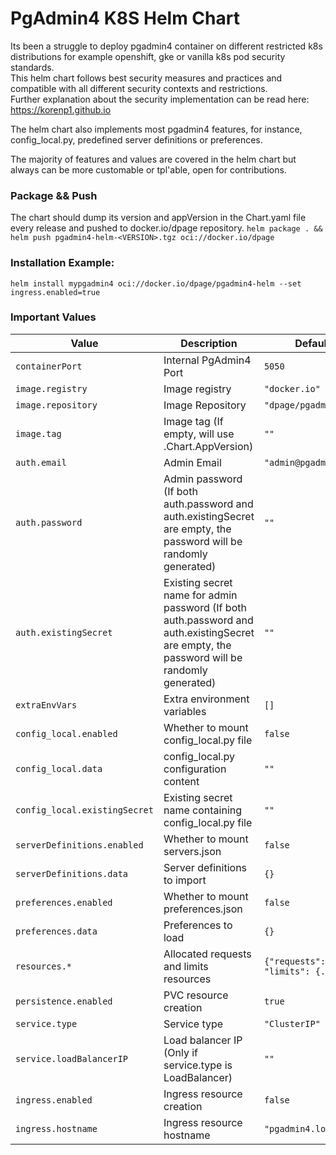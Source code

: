 # PgAdmin4 K8S Helm Chart

Its been a struggle to deploy pgadmin4 container on different restricted k8s distributions for example openshift, gke or vanilla k8s pod security standards.  
This helm chart follows best security measures and practices and compatible with all different security contexts and restrictions.  
Further explanation about the security implementation can be read here: https://korenp1.github.io  

The helm chart also implements most pgadmin4 features, for instance, config_local.py, predefined server definitions or preferences.

The majority of features and values are covered in the helm chart but always can be more customable or tpl'able, open for contributions.

### Package && Push
The chart should dump its version and appVersion in the Chart.yaml file every release and pushed to docker.io/dpage repository.
`helm package . && helm push pgadmin4-helm-<VERSION>.tgz oci://docker.io/dpage`

### Installation Example: 
`helm install mypgadmin4 oci://docker.io/dpage/pgadmin4-helm --set ingress.enabled=true`

### Important Values
| Value | Description | Default |
| --------- | ----------- | ------- |
| `containerPort` | Internal PgAdmin4 Port | `5050` |
| `image.registry` | Image registry | `"docker.io"` |
| `image.repository` | Image Repository | `"dpage/pgadmin4"` |
| `image.tag` | Image tag (If empty, will use .Chart.AppVersion) | `""` |
| `auth.email` | Admin Email | `"admin@pgadmin.org"` |
| `auth.password` | Admin password (If both auth.password and auth.existingSecret are empty, the password will be randomly generated) | `""` |
| `auth.existingSecret` | Existing secret name for admin password (If both auth.password and auth.existingSecret are empty, the password will be randomly generated) | `""` |
| `extraEnvVars` | Extra environment variables | `[]` |
| `config_local.enabled` | Whether to mount config_local.py file | `false` |
| `config_local.data` | config_local.py configuration content | `""` |
| `config_local.existingSecret` | Existing secret name containing config_local.py file | `""` |
| `serverDefinitions.enabled` | Whether to mount servers.json | `false` |
| `serverDefinitions.data` | Server definitions to import | `{}` |
| `preferences.enabled` | Whether to mount preferences.json | `false` |
| `preferences.data` | Preferences to load | `{}` |
| `resources.*` | Allocated requests and limits resources | `{"requests": {...}, "limits": {...}}` |
| `persistence.enabled` | PVC resource creation | `true` |
| `service.type` | Service type | `"ClusterIP"` |
| `service.loadBalancerIP` | Load balancer IP (Only if service.type is LoadBalancer) | `""` |
| `ingress.enabled` | Ingress resource creation | `false` |
| `ingress.hostname` | Ingress resource hostname | `"pgadmin4.local"` |
